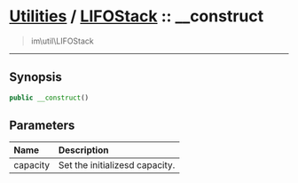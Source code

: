 # [Utilities](util.md) / [LIFOStack](util-LIFOStack.md) :: __construct
 > im\util\LIFOStack
____

## Synopsis
```php
public __construct()
```

## Parameters
| Name | Description |
| :--- | :---------- |
| capacity | Set the initializesd capacity. |
